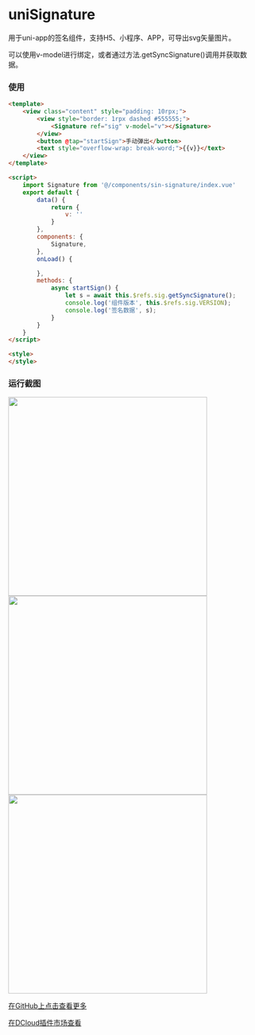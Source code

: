 # uniSignature
用于uni-app的签名组件，支持H5、小程序、APP，可导出svg矢量图片。

可以使用v-model进行绑定，或者通过方法.getSyncSignature()调用并获取数据。

### 使用
```html
<template>
	<view class="content" style="padding: 10rpx;">
		<view style="border: 1rpx dashed #555555;">
			<Signature ref="sig" v-model="v"></Signature>
		</view>
		<button @tap="startSign">手动弹出</button>
		<text style="overflow-wrap: break-word;">{{v}}</text>
	</view>
</template>

<script>
	import Signature from '@/components/sin-signature/index.vue'
	export default {
		data() {
			return {
				v: ''
			}
		},
		components: {
			Signature,
		},
		onLoad() {

		},
		methods: {
			async startSign() {
				let s = await this.$refs.sig.getSyncSignature();
				console.log('组件版本', this.$refs.sig.VERSION);
				console.log('签名数据', s);
			}
		}
	}
</script>

<style>
</style>

```


### 运行截图

<img src="https://ishop-static-qn.inruan.com/Fqz4jBDVJEq5L3rNQ9BQnt7qxU6W.png" width="400px" />
<img src="https://ishop-static-qn.inruan.com/Fi23tBj4E4TZfd8JxIKVBasUUoes.png" width="400px" />
<img src="https://ishop-static-qn.inruan.com/Fqb3o3dG_Zpv063CPow97AiWeT90.png" width="400px" />

<!-- ![图片1](https://ishop-static-qn.inruan.com/Fqz4jBDVJEq5L3rNQ9BQnt7qxU6W.png)
![图片2](https://ishop-static-qn.inruan.com/Fi23tBj4E4TZfd8JxIKVBasUUoes.png)
![图片3](https://ishop-static-qn.inruan.com/Fqb3o3dG_Zpv063CPow97AiWeT90.png) -->


[在GitHub上点击查看更多](https://github.com/sintrb/uniSignature)

[在DCloud插件市场查看](https://ext.dcloud.net.cn/plugin?id=5010)
